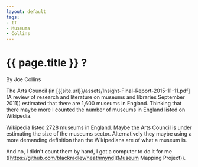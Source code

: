```yaml
---
layout: default
tags:
- IT
- Museums
- Collins
---
```

# {{ page.title }} ?

By Joe Collins

The Arts Council (in [{{site.url}}/assets/Insight-Final-Report-2015-11-11.pdf](A review of research and literature on museums and libraries September 2011)) estimated that there are 1,600 museums in England.  Thinking that there maybe more I counted the number of museums in England listed on Wikipedia. 

Wikipedia listed 2728 museums in England. Maybe the Arts Council is under estimating the size of the museums sector.  Alternatively they maybe using a more demanding definition than the Wikipedians are of what a museum is.

And no, I didn't count them by hand, I got a computer to do it for me ([https://github.com/blackradley/heathmynd](Museum Mapping Project)).